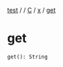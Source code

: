[test](out.md) / [](out.md) / [C](out.md) / [x](out.md) / [get](out.md)


# get


```
get(): String
```



